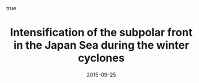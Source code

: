 ---
title: Intensification of the subpolar front in the Japan Sea during the winter cyclones
event: The Oceanographic Society of Japan 2015 Fall Meeting
event_url:

location: Ehime University
address:
#  street: 450 Serra Mall
  city: Matsuyama
  region: Ehime
#  postcode: '94305'
  country: Japan

summary:
abstract: ""

# Talk start and end times.
#   End time can optionally be hidden by prefixing the line with `#`.
date: "2015-09-25"
#date_end: 
all_day: false

# Schedule page publish date (NOT talk date).
publishDate: "2015-09-25"

authors: [Ning Zhao, Shinsuke Iwasaki, Atsuhiko Isobe]
tags: [oral]

# Is this a featured talk? (true/false)
featured: false


#links:
#- icon: twitter
#  icon_pack: fab
#  name: Follow
#  url: https://twitter.com/georgecushen
url_code: ""
url_pdf: ""
url_slides: ""
url_video: ""


# Enable math on this page?
math: true
---